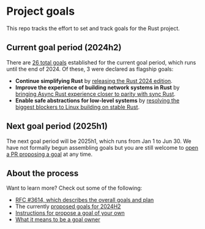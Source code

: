 # Project goals

This repo tracks the effort to set and track goals for the Rust project.

## Current goal period (2024h2)

There are [26 total goals](./2024h2/goals.md) established for the current goal period, which runs until the end of 2024. Of these, 3 were declared as flagship goals:

* **Continue simplifying Rust** by [releasing the Rust 2024 edition](./2024h2/Rust-2024-Edition.md).
* **Improve the experience of building network systems in Rust** by [bringing Async Rust experience closer to parity with sync Rust](./2024h2/async.md).
* **Enable safe abstractions for low-level systems** by [resolving the biggest blockers to Linux building on stable Rust](./2024h2/rfl_stable.md).

## Next goal period (2025h1)

The next goal period will be 2025h1, which runs from Jan 1 to Jun 30. We have not formally begun assembling goals but you are still welcome to [open a PR proposing a goal](./how_to/propose_a_goal.md) at any time.

## About the process

Want to learn more? Check out some of the following:

* [RFC #3614, which describes the overall goals and plan](https://github.com/rust-lang/rfcs/blob/master/text/3614-project-goals.md)
* The currently [proposed goals for 2024H2](./2024h2/slate.md)
* [Instructions for propose a goal of your own](./how_to/propose_a_goal.md)
* [What it means to be a goal owner](./about/owners.md)
